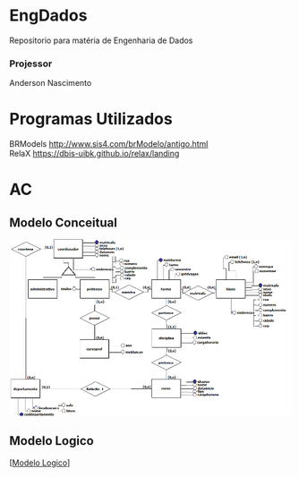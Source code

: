 # EngDados  
Repositorio para matéria de Engenharia de Dados
### Projessor  
Anderson Nascimento
# Programas Utilizados  
BRModels  http://www.sis4.com/brModelo/antigo.html  
RelaX https://dbis-uibk.github.io/relax/landing  
# AC
## Modelo Conceitual
[![Modelo Conceitual](./AC/print-modeloconceitual_AC.png)](./AC/print-modeloconceitual_AC.png)  
## Modelo Logico  
[[Modelo Logico](./AC/ModeloLogico_AC.docx)]  




